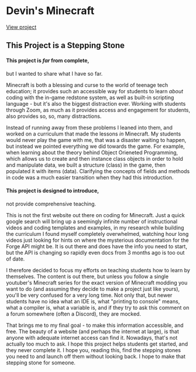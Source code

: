# Devin's Minecraft
[View project](https://lizard-learning.herokuapp.com/tutorial)

## This Project is a Stepping Stone

#### This project is _far_ from complete,
but I wanted to share what I have so far.

Minecraft is both a blessing and curse to the world of teenage tech education; it provides such an accessible way for students to learn _about_ coding with the in-game redstone system, as well as built-in scripting language - but it's also the biggest distraction ever. Working with students through Zoom, as much as it provides access and engagement for students, also provides so, so, many distractions. 

Instead of running away from these problems I leaned into them, and worked on a curriculum that made the lessons _in_ Minecraft. My students would never play the game with me, that was a disaster waiting to happen, but instead we pointed everything we did towards the game. For example, when learning about the theory behind Object Orieneted Programming, which allows us to create and then instance class objects in order to hold and manipulate data, we built a structure (class) in the game, then populated it with items (data). Clarifying the concepts of fields and methods in code was a much easier transition when they had this introduction.

#### This project is designed to introduce,
not provide comprehensive teaching. 

This is not the first website out there on coding for Minecraft. Just a quick google search will bring up a seemingly infinite number of instructional videos and coding templates and examples, in my research while building the curriculum I found myself completely overwhelmed, watching hour long videos just looking for hints on where the mysterious documentation for the Forge API might be. It is out there and does have the info you need to start, but the API is changing so rapidly even docs from 3 months ago is too out of date.

I therefore decided to focus my efforts on teaching students how to learn by themselves. The content is out there, but unless you follow a single youtuber's Minecraft series for the exact version of Minecraft modding you want to do (and assuming they decide to make a project just like yours), you'll be very confused for a very long time. Not only that, but newer students have no idea what an IDE is, what "printing to console" means, what a compiler is, what a variable is, and if they try to ask this comment on a forum somewhere (often a Discord), they are mocked.

That brings me to my final goal - to make this information accessible, and free. The beauty of a website (and perhaps the internet at large), is that anyone with adequate internet access can find it. Nowadays, that's not actually too much to ask. I hope this project helps students get started, and they never complete it. I hope you, reading this, find the stepping stones you need to and launch off them without looking back. I hope to make that stepping stone for someone.
